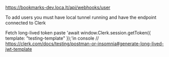 https://bookmarks-dev.loca.lt/api/webhooks/user

To add users you must have local tunnel running and have the endpoint connected to Clerk

Fetch long-lived token
paste 'await window.Clerk.session.getToken({ template: "testing-template" });'in console
// https://clerk.com/docs/testing/postman-or-insomnia#generate-long-lived-jwt-template

